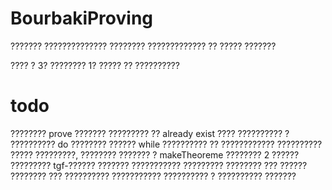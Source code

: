 # BourbakiProving
??????? ?????????????? ???????? ?????????????
?? ????? ???????

???? ? 3? ???????? 1? ????? ?? ??????????

# todo

???????? prove
	??????? ????????? ?? already exist
	???? ?????????? ? ??????????
	do
		???????? ??????
	while ?????????? ?? ????????????
?????????? ????? ?????????, ???????? ??????? ? makeTheoreme
???????? 2 ?????? ????????? tgf-??????
??????? ??????????? ????????? ???????? ??? ??????
???????? ??? ?????????? ???????????
?????????? ? ?????????? ???????
